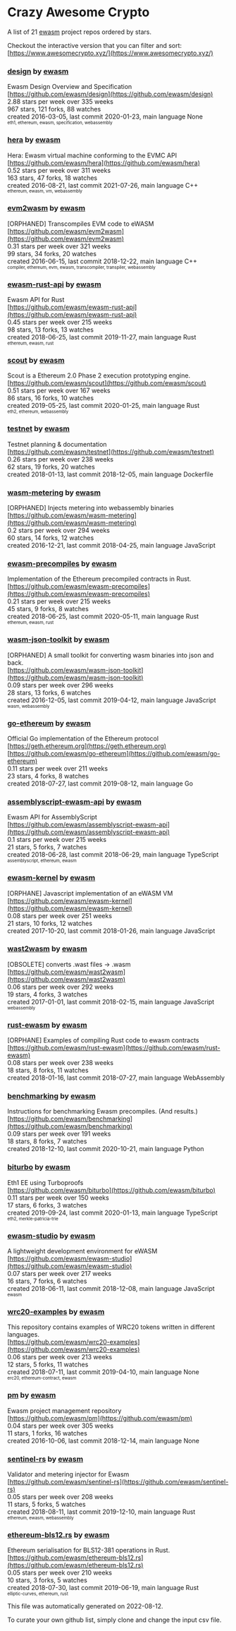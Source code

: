 # Crazy Awesome Crypto
A list of 21 [ewasm](https://github.com/ewasm) project repos ordered by stars.  

Checkout the interactive version that you can filter and sort: 
[https://www.awesomecrypto.xyz/](https://www.awesomecrypto.xyz/)  


### [design](https://github.com/ewasm/design) by [ewasm](https://github.com/ewasm)  
Ewasm Design Overview and Specification  
[https://github.com/ewasm/design](https://github.com/ewasm/design)  
2.88 stars per week over 335 weeks  
967 stars, 121 forks, 88 watches  
created 2016-03-05, last commit 2020-01-23, main language None  
<sub><sup>eth1, ethereum, ewasm, specification, webassembly</sup></sub>


### [hera](https://github.com/ewasm/hera) by [ewasm](https://github.com/ewasm)  
Hera: Ewasm virtual machine conforming to the EVMC API  
[https://github.com/ewasm/hera](https://github.com/ewasm/hera)  
0.52 stars per week over 311 weeks  
163 stars, 47 forks, 18 watches  
created 2016-08-21, last commit 2021-07-26, main language C++  
<sub><sup>ethereum, ewasm, vm, webassembly</sup></sub>


### [evm2wasm](https://github.com/ewasm/evm2wasm) by [ewasm](https://github.com/ewasm)  
[ORPHANED] Transcompiles EVM code to eWASM  
[https://github.com/ewasm/evm2wasm](https://github.com/ewasm/evm2wasm)  
0.31 stars per week over 321 weeks  
99 stars, 34 forks, 20 watches  
created 2016-06-15, last commit 2018-12-22, main language C++  
<sub><sup>compiler, ethereum, evm, ewasm, transcompiler, transpiler, webassembly</sup></sub>


### [ewasm-rust-api](https://github.com/ewasm/ewasm-rust-api) by [ewasm](https://github.com/ewasm)  
Ewasm API for Rust  
[https://github.com/ewasm/ewasm-rust-api](https://github.com/ewasm/ewasm-rust-api)  
0.45 stars per week over 215 weeks  
98 stars, 13 forks, 13 watches  
created 2018-06-25, last commit 2019-11-27, main language Rust  
<sub><sup>ethereum, ewasm, rust</sup></sub>


### [scout](https://github.com/ewasm/scout) by [ewasm](https://github.com/ewasm)  
Scout is a Ethereum 2.0 Phase 2 execution prototyping engine.  
[https://github.com/ewasm/scout](https://github.com/ewasm/scout)  
0.51 stars per week over 167 weeks  
86 stars, 16 forks, 10 watches  
created 2019-05-25, last commit 2020-01-25, main language Rust  
<sub><sup>eth2, ethereum, webassembly</sup></sub>


### [testnet](https://github.com/ewasm/testnet) by [ewasm](https://github.com/ewasm)  
Testnet planning & documentation  
[https://github.com/ewasm/testnet](https://github.com/ewasm/testnet)  
0.26 stars per week over 238 weeks  
62 stars, 19 forks, 20 watches  
created 2018-01-13, last commit 2018-12-05, main language Dockerfile  


### [wasm-metering](https://github.com/ewasm/wasm-metering) by [ewasm](https://github.com/ewasm)  
[ORPHANED] Injects metering into webassembly binaries  
[https://github.com/ewasm/wasm-metering](https://github.com/ewasm/wasm-metering)  
0.2 stars per week over 294 weeks  
60 stars, 14 forks, 12 watches  
created 2016-12-21, last commit 2018-04-25, main language JavaScript  


### [ewasm-precompiles](https://github.com/ewasm/ewasm-precompiles) by [ewasm](https://github.com/ewasm)  
Implementation of the Ethereum precompiled contracts in Rust.  
[https://github.com/ewasm/ewasm-precompiles](https://github.com/ewasm/ewasm-precompiles)  
0.21 stars per week over 215 weeks  
45 stars, 9 forks, 8 watches  
created 2018-06-25, last commit 2020-05-11, main language Rust  
<sub><sup>ethereum, ewasm, rust</sup></sub>


### [wasm-json-toolkit](https://github.com/ewasm/wasm-json-toolkit) by [ewasm](https://github.com/ewasm)  
[ORPHANED] A small toolkit for converting wasm binaries into json and back.  
[https://github.com/ewasm/wasm-json-toolkit](https://github.com/ewasm/wasm-json-toolkit)  
0.09 stars per week over 296 weeks  
28 stars, 13 forks, 6 watches  
created 2016-12-05, last commit 2019-04-12, main language JavaScript  
<sub><sup>wasm, webassembly</sup></sub>


### [go-ethereum](https://github.com/ewasm/go-ethereum) by [ewasm](https://github.com/ewasm)  
Official Go implementation of the Ethereum protocol  
[https://geth.ethereum.org](https://geth.ethereum.org)  
[https://github.com/ewasm/go-ethereum](https://github.com/ewasm/go-ethereum)  
0.11 stars per week over 211 weeks  
23 stars, 4 forks, 8 watches  
created 2018-07-27, last commit 2019-08-12, main language Go  


### [assemblyscript-ewasm-api](https://github.com/ewasm/assemblyscript-ewasm-api) by [ewasm](https://github.com/ewasm)  
Ewasm API for AssemblyScript  
[https://github.com/ewasm/assemblyscript-ewasm-api](https://github.com/ewasm/assemblyscript-ewasm-api)  
0.1 stars per week over 215 weeks  
21 stars, 5 forks, 7 watches  
created 2018-06-28, last commit 2018-06-29, main language TypeScript  
<sub><sup>assemblyscript, ethereum, ewasm</sup></sub>


### [ewasm-kernel](https://github.com/ewasm/ewasm-kernel) by [ewasm](https://github.com/ewasm)  
[ORPHANE] Javascript implementation of an eWASM VM  
[https://github.com/ewasm/ewasm-kernel](https://github.com/ewasm/ewasm-kernel)  
0.08 stars per week over 251 weeks  
21 stars, 10 forks, 12 watches  
created 2017-10-20, last commit 2018-01-26, main language JavaScript  


### [wast2wasm](https://github.com/ewasm/wast2wasm) by [ewasm](https://github.com/ewasm)  
[OBSOLETE] converts .wast files -> .wasm  
[https://github.com/ewasm/wast2wasm](https://github.com/ewasm/wast2wasm)  
0.06 stars per week over 292 weeks  
19 stars, 4 forks, 3 watches  
created 2017-01-01, last commit 2018-02-15, main language JavaScript  
<sub><sup>webassembly</sup></sub>


### [rust-ewasm](https://github.com/ewasm/rust-ewasm) by [ewasm](https://github.com/ewasm)  
[ORPHANE] Examples of compiling Rust code to ewasm contracts  
[https://github.com/ewasm/rust-ewasm](https://github.com/ewasm/rust-ewasm)  
0.08 stars per week over 238 weeks  
18 stars, 8 forks, 11 watches  
created 2018-01-16, last commit 2018-07-27, main language WebAssembly  


### [benchmarking](https://github.com/ewasm/benchmarking) by [ewasm](https://github.com/ewasm)  
Instructions for benchmarking Ewasm precompiles. (And results.)  
[https://github.com/ewasm/benchmarking](https://github.com/ewasm/benchmarking)  
0.09 stars per week over 191 weeks  
18 stars, 8 forks, 7 watches  
created 2018-12-10, last commit 2020-10-21, main language Python  


### [biturbo](https://github.com/ewasm/biturbo) by [ewasm](https://github.com/ewasm)  
Eth1 EE using Turboproofs  
[https://github.com/ewasm/biturbo](https://github.com/ewasm/biturbo)  
0.11 stars per week over 150 weeks  
17 stars, 6 forks, 3 watches  
created 2019-09-24, last commit 2020-01-13, main language TypeScript  
<sub><sup>eth2, merkle-patricia-trie</sup></sub>


### [ewasm-studio](https://github.com/ewasm/ewasm-studio) by [ewasm](https://github.com/ewasm)  
A lightweight development environment for eWASM  
[https://github.com/ewasm/ewasm-studio](https://github.com/ewasm/ewasm-studio)  
0.07 stars per week over 217 weeks  
16 stars, 7 forks, 6 watches  
created 2018-06-11, last commit 2018-12-08, main language JavaScript  
<sub><sup>ewasm</sup></sub>


### [wrc20-examples](https://github.com/ewasm/wrc20-examples) by [ewasm](https://github.com/ewasm)  
This repository contains examples of WRC20 tokens written in different languages.  
[https://github.com/ewasm/wrc20-examples](https://github.com/ewasm/wrc20-examples)  
0.06 stars per week over 213 weeks  
12 stars, 5 forks, 11 watches  
created 2018-07-11, last commit 2019-04-10, main language None  
<sub><sup>erc20, ethereum-contract, ewasm</sup></sub>


### [pm](https://github.com/ewasm/pm) by [ewasm](https://github.com/ewasm)  
Ewasm project management repository  
[https://github.com/ewasm/pm](https://github.com/ewasm/pm)  
0.04 stars per week over 305 weeks  
11 stars, 1 forks, 16 watches  
created 2016-10-06, last commit 2018-12-14, main language None  


### [sentinel-rs](https://github.com/ewasm/sentinel-rs) by [ewasm](https://github.com/ewasm)  
Validator and metering injector for Ewasm  
[https://github.com/ewasm/sentinel-rs](https://github.com/ewasm/sentinel-rs)  
0.05 stars per week over 208 weeks  
11 stars, 5 forks, 5 watches  
created 2018-08-11, last commit 2019-12-10, main language Rust  
<sub><sup>ethereum, ewasm, webassembly</sup></sub>


### [ethereum-bls12.rs](https://github.com/ewasm/ethereum-bls12.rs) by [ewasm](https://github.com/ewasm)  
Ethereum serialisation for BLS12-381 operations in Rust.  
[https://github.com/ewasm/ethereum-bls12.rs](https://github.com/ewasm/ethereum-bls12.rs)  
0.05 stars per week over 210 weeks  
10 stars, 3 forks, 5 watches  
created 2018-07-30, last commit 2019-06-19, main language Rust  
<sub><sup>elliptic-curves, ethereum, rust</sup></sub>


This file was automatically generated on 2022-08-12.  

To curate your own github list, simply clone and change the input csv file.  